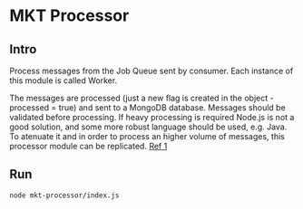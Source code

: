 # MKT Processor

## Intro

Process messages from the Job Queue sent by consumer. Each instance of this module is called Worker.

The messages are processed (just a new flag is created in the object - processed = true) and sent to a MongoDB database. Messages should be validated before processing. If heavy processing is required Node.js is not a good solution, and some more robust language should be used, e.g. Java. To atenuate it and in order to process an higher volume of messages, this processor module can be replicated. [Ref 1](http://blog.mixu.net/2011/02/01/understanding-the-node-js-event-loop/)

## Run

```bash
node mkt-processor/index.js
```
